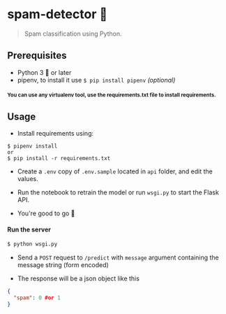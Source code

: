 # spam-detector :email:

> Spam classification using Python.

## Prerequisites

- Python 3 :snake: or later
- pipenv, to install it use `$ pip install pipenv` _(optional)_
#### <small> You can use any virtualenv tool, use the requirements.txt file to install requirements.</small>

## Usage
- Install requirements using:
```cosnole
$ pipenv install
or
$ pip install -r requirements.txt
```
- Create a `.env` copy of `.env.sample` located in `api` folder, and edit the values.

- Run the notebook to retrain the model or run `wsgi.py` to start the Flask API.

- You're good to go :rocket:

#### Run the server
```bash
$ python wsgi.py
```
- Send a `POST` request to `/predict` with `message` argument containing the message string (form encoded)

- The response will be a json object like this
```json
{
  "spam": 0 #or 1
}
```
